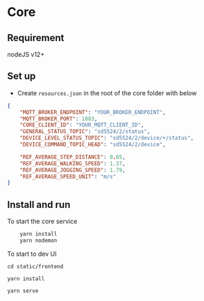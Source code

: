 # Core
## Requirement
nodeJS v12+

## Set up
- Create `resources.json` in the root of the core folder with below 
```JSON
{
    "MQTT_BROKER_ENDPOINT": "YOUR_BROKER_ENDPOINT",
    "MQTT_BROKER_PORT": 1883,
    "CORE_CLIENT_ID": "YOUR_MQTT_CLIENT_ID",
    "GENERAL_STATUS_TOPIC": "sd5524/2/status",
    "DEVICE_LEVEL_STATUS_TOPIC": "sd5524/2/device/+/status",
    "DEVICE_COMMAND_TOPIC_HEAD": "sd5524/2/device",

    "REF_AVERAGE_STEP_DISTANCE": 0.65,
    "REF_AVERAGE_WALKING_SPEED": 1.37,
    "REF_AVERAGE_JOGGING_SPEED": 1.79,
    "REF_AVERAGE_SPEED_UNIT": "m/s"
}

```

## Install and run
To start the core service
```bash
    yarn install
    yarn nodemon
```

To start to dev UI
```
cd static/frontend

yarn install

yarn serve
```